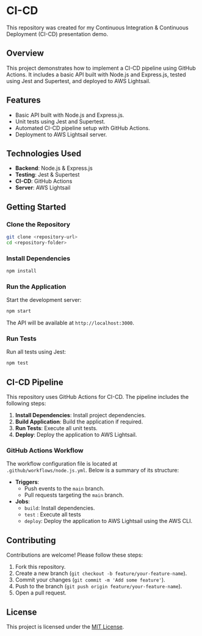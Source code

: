 # CI-CD

This repository was created for my Continuous Integration & Continuous Deployment (CI-CD) presentation demo.

## Overview
This project demonstrates how to implement a CI-CD pipeline using GitHub Actions. It includes a basic API built with Node.js and Express.js, tested using Jest and Supertest, and deployed to AWS Lightsail.

## Features
- Basic API built with Node.js and Express.js.
- Unit tests using Jest and Supertest.
- Automated CI-CD pipeline setup with GitHub Actions.
- Deployment to AWS Lightsail server.

## Technologies Used
- **Backend**: Node.js & Express.js
- **Testing**: Jest & Supertest
- **CI-CD**: GitHub Actions
- **Server**: AWS Lightsail

## Getting Started

### Clone the Repository
```bash
git clone <repository-url>
cd <repository-folder>
```

### Install Dependencies
```bash
npm install
```

### Run the Application
Start the development server:
```bash
npm start
```

The API will be available at `http://localhost:3000`.

### Run Tests
Run all tests using Jest:
```bash
npm test
```

## CI-CD Pipeline
This repository uses GitHub Actions for CI-CD. The pipeline includes the following steps:

1. **Install Dependencies**: Install project dependencies.
3. **Build Application**: Build the application if required.
2. **Run Tests**: Execute all unit tests.
4. **Deploy**: Deploy the application to AWS Lightsail.

### GitHub Actions Workflow
The workflow configuration file is located at `.github/workflows/node.js.yml`. Below is a summary of its structure:

- **Triggers**: 
  - Push events to the `main` branch.
  - Pull requests targeting the `main` branch.
- **Jobs**:
  - `build`: Install dependencies.
  - `test` : Execute all tests
  - `deploy`: Deploy the application to AWS Lightsail using the AWS CLI.

## Contributing
Contributions are welcome! Please follow these steps:

1. Fork this repository.
2. Create a new branch (`git checkout -b feature/your-feature-name`).
3. Commit your changes (`git commit -m 'Add some feature'`).
4. Push to the branch (`git push origin feature/your-feature-name`).
5. Open a pull request.

## License
This project is licensed under the [MIT License](LICENSE).